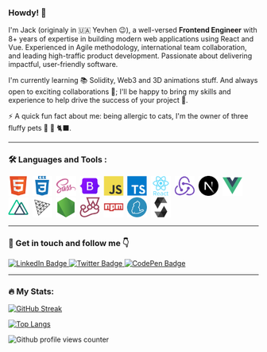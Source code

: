 ### Howdy! 👋

I'm Jack (originaly in :ukraine: Yevhen :wink:), a well-versed **Frontend Engineer** with 8+ years of expertise in building modern web applications using React and Vue. Experienced in Agile methodology, international team collaboration, and leading high-traffic product development. Passionate about delivering impactful, user-friendly software.

I'm currently learning :books: Solidity, Web3 and 3D animations stuff. And always open to exciting collaborations :call_me_hand:; I'll be happy to bring my skills and experience to help drive the success of your project :rocket:.

:zap: A quick fun fact about me: being allergic to cats, I'm the owner of three fluffy pets :leopard: :tiger2: :black_cat:.

---

### :hammer_and_wrench: Languages and Tools :

<div id="skills">
  <img src="https://github.com/devicons/devicon/blob/master/icons/html5/html5-original.svg" title="HTML5" alt="HTML" width="40" height="40" />&nbsp;
  <img src="https://github.com/devicons/devicon/blob/master/icons/css3/css3-plain-wordmark.svg"  title="CSS3" alt="CSS" width="40" height="40" />&nbsp;
  <img src="https://github.com/devicons/devicon/blob/master/icons/sass/sass-original.svg"  title="Sass" alt="Sass" width="40" height="40" />&nbsp;
  <img src="https://github.com/devicons/devicon/blob/master/icons/bootstrap/bootstrap-original.svg"  title="Bootstrap" alt="Bootstrap" width="40" height="40" />&nbsp;
  <img src="https://github.com/devicons/devicon/blob/master/icons/javascript/javascript-original.svg" title="JavaScript" alt="JavaScript" width="40" height="40" />&nbsp;
  <img src="https://github.com/devicons/devicon/blob/master/icons/typescript/typescript-original.svg" title="TypeScript" alt="TypeScript" width="40" height="40" />&nbsp;
  <img src="https://github.com/devicons/devicon/blob/master/icons/react/react-original-wordmark.svg" title="React" alt="React" width="40" height="40"/>&nbsp;
  <img src="https://github.com/devicons/devicon/blob/master/icons/redux/redux-original.svg" title="Redux" alt="Redux" width="40" height="40"/>&nbsp;
  <img src="https://github.com/devicons/devicon/blob/master/icons/nextjs/nextjs-original.svg" title="Next.js" alt="Next.js" width="40" height="40"/>&nbsp;
  <img src="https://github.com/devicons/devicon/blob/master/icons/vuejs/vuejs-original.svg" title="Vue" alt="Vue" width="40" height="40"/>&nbsp;
  <img src="https://github.com/devicons/devicon/blob/master/icons/nuxtjs/nuxtjs-original.svg" title="Nuxt.js" alt="Nuxt.js" width="40" height="40"/>&nbsp;
  <img src="https://github.com/devicons/devicon/blob/master/icons/threejs/threejs-original.svg" title="Three.js" alt="Three.js" width="40" height="40"/>&nbsp;
  <img src="https://github.com/devicons/devicon/blob/master/icons/nodejs/nodejs-original.svg" title="NodeJS" alt="NodeJS" width="40" height="40"/>&nbsp;
  <img src="https://github.com/devicons/devicon/blob/master/icons/jest/jest-plain.svg" title="Jest" alt="Jest" width="40" height="40"/>&nbsp;
  <img src="https://github.com/devicons/devicon/blob/master/icons/npm/npm-original-wordmark.svg" title="NPM" alt="NPM" width="40" height="40"/>&nbsp;
  <img src="https://github.com/devicons/devicon/blob/master/icons/yarn/yarn-original.svg" title="Yarn" alt="Yarn" width="40" height="40"/>&nbsp;
  <img src="https://github.com/devicons/devicon/blob/master/icons/solidity/solidity-original.svg" title="Solidity" alt="Solidity" width="40" height="40"/>&nbsp;
</div>

---

### :iphone: Get in touch and follow me :point_down:

<div id="social">
  <a href="https://www.linkedin.com/in/yevhen-rybalchenko" target="_blank">
    <img src="https://img.shields.io/badge/LinkedIn-blue?style=for-the-badge&logo=linkedin&logoColor=white" alt="LinkedIn Badge"/>
  </a>
  
  <a href="https://twitter.com/jack_fisher_dev" target="_blank">
    <img src="https://img.shields.io/badge/Twitter-blue?style=for-the-badge&logo=twitter&logoColor=white" alt="Twitter Badge"/>
  </a>
  
  <a href="https://codepen.io/JackFisher" target="_blank">
    <img src="https://img.shields.io/badge/Codepen-blue?style=for-the-badge&logo=codepen&logoColor=white" alt="CodePen Badge"/>
  </a>
</div>

---

### :fire: My Stats:

[![GitHub Streak](http://github-readme-streak-stats.herokuapp.com?user=JackFisherDev&theme=dark&background=000000)](https://git.io/streak-stats)

[![Top Langs](https://github-readme-stats.vercel.app/api/top-langs/?username=JackFisherDev&layout=compact&theme=vision-friendly-dark)](https://github.com/anuraghazra/github-readme-stats)

<div id="views-counter">
  <img src="https://komarev.com/ghpvc/?username=JackFisherDev&style=flat-square&color=blue" alt="Github profile views counter"/>
</div>
